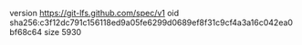 version https://git-lfs.github.com/spec/v1
oid sha256:c3f12dc791c156118ed9a05fe6299d0689ef8f31c9cf4a3a16c042ea0bf68c64
size 5930
